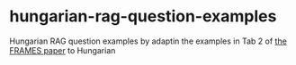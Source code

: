 # hungarian-rag-question-examples
Hungarian RAG question examples by adaptin the examples in Tab 2 of [the FRAMES paper](https://arxiv.org/abs/2409.12941) to Hungarian
